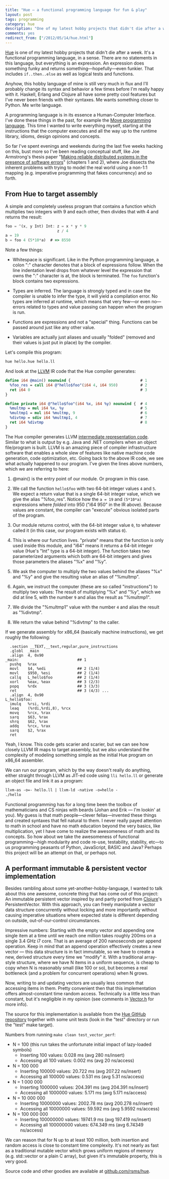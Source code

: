 ```yaml
---
title: "Hue — a functional programming language for fun & play"
layout: post
tags: programming
category: hue
description: "One of my latest hobby projects that didn't die after a week — a functional programming language where everything's an expression."
comments: yes
redirect_from: ["/2012/05/14/hue.html"]
---
```


[Hue](https://github.com/rsms/hue) is one of my latest hobby projects that didn't die after a week. It's a functional programming language, in a sense. There are no statements in this language, but everything is an expression. An expression does something funky and returns something—hopefully—even funkier. That includes `if..then..else` as well as logical tests and functions.

Anyhow, this hobby language of mine is still very much in flux and I'll probably change its syntax and behavior a few times before I'm really happy with it. Haskell, Erlang and Clojure all have some pretty cool features but I've never been friends with their syntaxes. Me wants something closer to Python. Me write language.

A programming language is in its essence a Human-Computer Interface. I've done these things in the past, for example the [Move programming language](https://github.com/rsms/move). This time I wanted to write everything myself, starting at the instructions that the computer executes and all the way up to the runtime library, idioms, design opinions and concepts.

So far I've spent evenings and weekends during the last five weeks hacking on this, bust more so I've been reading conceptual stuff, like Joe Armstrong's thesis paper "[Making reliable distributed systems in the presence of software errors](http://www.sics.se/~joe/thesis/armstrong_thesis_2003.pdf)" (chapters 1 and 2), where Joe dissects the inherent problems with trying to model the real world using a non-1:1 mapping (e.g. imperative programming that fakes concurrency) and so forth.

## From Hue to target assembly

A simple and completely useless program that contains a function which multiplies two integers with 9 and each other, then divides that with 4 and returns the result:

```ts
foo = ^(x, y Int) Int: z = x * y * 9
                       z / 4
a = 19
b = foo 4 (5*10*a)  # => 8550
```

Note a few things:

- Whitespace is significant. Like in the Python programming language, a colon ":" character denotes that a block of expressions follow. When the line indentation level drops from whatever level the expression that owns the ":" character is at, the block is terminated. The `foo` function's block contains two expressions.

- Types are inferred. The language is strongly typed and in case the compiler is unable to infer the type, it will yield a compilation error. No types are inferred at runtime, which means that very few—or even no—errors related to types and value passing can happen when the program is run.

- Functions are expressions and not a "special" thing. Functions can be passed around just like any other value.

- Variables are actually just aliases and usually "folded" (removed and their values is just put in place) by the compiler.

Let's compile this program:

```txt
hue hello.hue hello.ll
```

And look at the [LLVM](http://llvm.org/) IR code that the Hue compiler generates:

```llvm
define i64 @main() nounwind {                               # 1
  %foo_res = call i64 @"hello$foo"(i64 4, i64 950)          # 2
  ret i64 0                                                 # 3
}

define private i64 @"hello$foo"(i64 %x, i64 %y) nounwind {  # 4
  %multmp = mul i64 %x, %y                                  # 5
  %multmp1 = mul i64 %multmp, 9                             # 6
  %divtmp = sdiv i64 %multmp1, 4                            # 7
  ret i64 %divtmp                                           # 8
}
```

The Hue compiler generates LLVM [intermediate representation code](http://llvm.org/docs/LangRef.html). Similar to what is output by e.g. Java and .NET compilers when an object file/program is built. LLVM is an amazing piece of compiler infrastructure software that enables a whole slew of features like native machine code generation, code optimization, etc. Going back to the above IR code, we see what actually happened to our program. I've given the lines above numbers, which we are referring to here:

1. @main() is the entry point of our module. Or program in this case.

2. We call the function `hello$foo` with two 64-bit integer values `4` and `5`. We expect a return value that is a single 64-bit integer value, which we give the alias "%foo_res". Notice how the `a = 19` and `(5*10*a)` expressions where _folded_ into 950 ("i64 950" in the IR above). Because values are constant, the compiler can "execute" obvious isolated parts of the program.

3. Our module returns control, with the 64-bit integer value `0`, to whatever called it (in this case, our program exists with status `0`).

4. This is where our function lives. "private" means that the function is only used inside this module, and "i64" means it returns a 64-bit integer value (Hue's "Int" type is a 64-bit integer). The function takes two parameterized arguments which both are 64-bit integers and gives those parameters the aliases "%x" and "%y".

5. We ask the computer to multiply the two values behind the aliases "%x" and "%y" and give the resulting value an alias of "%multmp".

6. Again, we instruct the computer (these are so called "instructions") to multiply two values: The result of multiplying "%x" and "%y", which we did at line 5, with the number `9` and alias the result as "%multmp1".

7. We divide the "%multmp1" value with the number `4` and alias the result as "%divtmp".

8. We return the value behind "%divtmp" to the caller.

If we generate assembly for x86_64 (basically machine instructions), we get roughly the following:

```armasm
  .section __TEXT,__text,regular,pure_instructions
  .globl  _main
  .align  4, 0x90
_main:                          ## 1
  pushq   %rax
  movl    $4, %edi              ## 2 (1/4) 
  movl    $950, %esi            ## 2 (1/4)
  callq   L_hello$foo           ## 2 (1/4)
  xorl    %eax, %eax            ## 3 (2/3)
  popq    %rdx                  ## 3 (3/3)
  ret                           ## 3 (4/3) ...
  .align  4, 0x90
L_hello$foo:
  imulq   %rsi, %rdi            
  leaq    (%rdi,%rdi,8), %rcx
  movq    %rcx, %rax
  sarq    $63, %rax
  shrq    $62, %rax
  addq    %rcx, %rax
  sarq    $2, %rax
  ret
```

Yeah, I know. This code gets scarier and scarier, but we can see how closely LLVM IR maps to target assembly, but we also understand the complexity of modeling something simple as the initial Hue program on x86_64 assembler.

We can run our program, which by the way doesn't really do anything, either straight through LLVM as JIT-ed code using `lli hello.ll` or generate an object file and link it as a program:

```txt
llvm-as -o=- hello.ll | llvm-ld -native -o=hello -
./hello
```

Functional programming has for a long time been the toolbox of mathematicians and CS ninjas with beards (Johan and Erik — I'm lookin' at you). My guess is that math people—clever fellas—invented these things and created syntaxes that fell natural to them. I never really payed attention to math in school and have no math education beyond the very basics, like multiplication, yet I have come to realize the awesomeness of math and its concepts. So how about we take the awesomeness of functional programming—high modularity and code re-use, testability, stability, etc—to us programming peasants of Python, JavaScript, BASIC and Java? Perhaps this project will be an attempt on that, or perhaps not.

## A performant immutable & persistent vector implementation

Besides rambling about some yet-another-hobby-language, I wanted to talk about this one awesome, concrete thing that has come out of this project: An immutable persistent vector inspired by and partly ported from [Clojure](http://clojure.org/)'s PersistentVector. With this approach, you can freely manipulate a vector data structure concurrently without locking and more importantly without causing imperative situations where expected state is different depending on outside, out-of-our-control circumstances.

Impressive numbers: Starting with the empty vector and appending one single item at a time until we reach one million takes roughly 200ms on a single 3.4 GHz i7 core. That is an average of 200 nanoseconds per append operation. Keep in mind that an append operation effectively creates a new vector — this data structure is in fact immutable, so we have to create a new, derived structure every time we "modify" it. With a traditional array-style structure, where we have N items in a uniform sequence, is cheap to copy when N is reasonably small (like 100 or so), but becomes a real bottleneck (and a problem for concurrent operations) when N grows.

Now, writing to and updating vectors are usually less common that accessing items in them. Pretty convenient then that this implementation offers almost-constant time random access. Technically is a little less than constant, but it's negligible in my opinion (see comments in [Vector.h](https://github.com/rsms/hue/blob/master/src/runtime/Vector.h) for more info).

The source for this implementation is available from the [Hue GitHub repository](https://github.com/rsms/hue) together with some unit tests (look in the "test" directory or run the "test" make target).

Numbers from running `make clean test_vector_perf`:

- N = 100 (this run takes the unfortunate initial impact of lazy-loaded symbols)
  - Inserting 100 values: 0.028 ms (avg 280 ns/insert)
  - Accessing all 100 values: 0.002 ms (avg 20 ns/access)
- N = 100 000
  - Inserting 100000 values: 20.722 ms (avg 207.22 ns/insert)
  - Accessing all 100000 values: 0.531 ms (avg 5.31 ns/access)
- N = 1 000 000
  - Inserting 1000000 values: 204.391 ms (avg 204.391 ns/insert)
  - Accessing all 1000000 values: 5.171 ms (avg 5.171 ns/access)
- N = 10 000 000
  - Inserting 10000000 values: 2002.78 ms (avg 200.278 ns/insert)
  - Accessing all 10000000 values: 59.592 ms (avg 5.9592 ns/access)
- N = 100 000 000
  - Inserting 100000000 values: 19741.9 ms (avg 197.419 ns/insert)
  - Accessing all 100000000 values: 674.349 ms (avg 6.74349 ns/access)

We can reason that for N up to at least 100 million, both insertion and random access is close to constant time complexity. It's not nearly as fast as a traditional mutable vector which grows uniform regions of memory (e.g. std::vector or a plain C array), but given it's immutable property, this is very good.

Source code and other goodies are available at [github.com/rsms/hue](https://github.com/rsms/hue).
